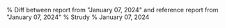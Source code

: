 % Diff between report from "January 07, 2024" and reference report from "January 07, 2024"
% Strudy
% January 07, 2024


